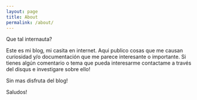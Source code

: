 ```yaml
---
layout: page
title: About
permalink: /about/
---
```


Que tal internauta?

Este es mi blog, mi casita en internet. Aqui publico cosas que me causan curiosidad y/o documentación que me parece interesante o importante.
Si tienes algún comentario o tema que pueda interesarme contactame a través del disqus e investigare sobre ello!

Sin mas disfruta del blog!

Saludos!
